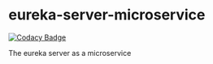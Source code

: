 # eureka-server-microservice

[![Codacy Badge](https://api.codacy.com/project/badge/Grade/6d5f366755f046208dc6e32885426f30)](https://www.codacy.com/app/mahanhz/eureka-server-microservice?utm_source=github.com&amp;utm_medium=referral&amp;utm_content=mahanhz/eureka-server-microservice&amp;utm_campaign=Badge_Grade)

The eureka server as a microservice
